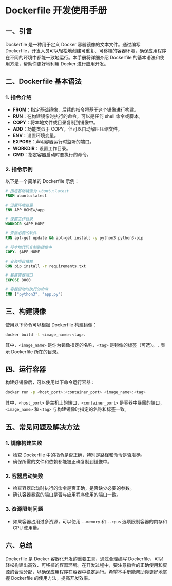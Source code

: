 <!--
 * @Date: 2024-07-16 09:40:56
 * @LastEditors: likai 2806699104@qq.com
 * @FilePath: \pointCouldPages\README.md
 * @Description: Do not edit
-->
# Dockerfile 开发使用手册

## 一、引言
Dockerfile 是一种用于定义 Docker 容器镜像的文本文件。通过编写 Dockerfile，开发人员可以轻松地创建可重复、可移植的容器环境，确保应用程序在不同的环境中都能一致地运行。本手册将详细介绍 Dockerfile 的基本语法和使用方法，帮助你更好地利用 Docker 进行应用开发。

## 二、Dockerfile 基本语法

### 1. 指令介绍
- **FROM**：指定基础镜像，后续的指令将基于这个镜像进行构建。
- **RUN**：在构建镜像时执行的命令，可以是任何 shell 命令或脚本。
- **COPY**：将本地文件或目录复制到镜像中。
- **ADD**：功能类似于 COPY，但可以自动解压压缩文件。
- **ENV**：设置环境变量。
- **EXPOSE**：声明容器运行时监听的端口。
- **WORKDIR**：设置工作目录。
- **CMD**：指定容器启动时要执行的命令。

### 2. 指令示例
以下是一个简单的 Dockerfile 示例：

```dockerfile
# 指定基础镜像为 ubuntu:latest
FROM ubuntu:latest

# 设置环境变量
ENV APP_HOME=/app

# 设置工作目录
WORKDIR $APP_HOME

# 安装必要的软件
RUN apt-get update && apt-get install -y python3 python3-pip

# 将本地代码复制到镜像中
COPY. $APP_HOME

# 安装项目依赖
RUN pip install -r requirements.txt

# 暴露容器端口
EXPOSE 8000

# 容器启动时执行的命令
CMD ["python3", "app.py"]
```

## 三、构建镜像

使用以下命令可以根据 Dockerfile 构建镜像：

```bash
docker build -t <image_name>:<tag>.
```

其中，`<image_name>` 是你为镜像指定的名称，`<tag>` 是镜像的标签（可选）。`.` 表示 Dockerfile 所在的目录。

## 四、运行容器

构建好镜像后，可以使用以下命令运行容器：

```bash
docker run -p <host_port>:<container_port> <image_name>:<tag>
```

其中，`<host_port>` 是主机上的端口，`<container_port>` 是容器中暴露的端口，`<image_name>` 和 `<tag>` 与构建镜像时指定的名称和标签一致。

## 五、常见问题及解决方法

### 1. 镜像构建失败
- 检查 Dockerfile 中的指令是否正确，特别是路径和命令是否准确。
- 确保所需的文件和依赖都能被正确复制到镜像中。

### 2. 容器启动失败
- 检查容器启动时执行的命令是否正确，是否缺少必要的参数。
- 确认容器暴露的端口是否与应用程序使用的端口一致。

### 3. 资源限制问题
- 如果容器占用过多资源，可以使用 `--memory` 和 `--cpus` 选项限制容器的内存和 CPU 使用量。

## 六、总结
Dockerfile 是 Docker 容器化开发的重要工具，通过合理编写 Dockerfile，可以轻松构建出高效、可移植的容器环境。在开发过程中，要注意指令的正确使用和资源的合理分配，以确保应用程序在容器中稳定运行。希望本手册能帮助你更好地掌握 Dockerfile 的使用方法，提高开发效率。